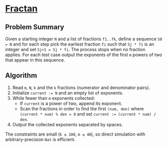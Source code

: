 # [Fractan](https://www.spoj.com/problems/FRACTAN/)

## Problem Summary
Given a starting integer `N` and a list of fractions `f1..fk`, define a sequence `S0 = N` and for each step pick the earliest fraction `fi` such that `Sj * fi` is an integer and set `Sj+1 = Sj * fi`. The process stops when no fraction applies. For each test case output the exponents of the first `m` powers of two that appear in this sequence.

## Algorithm
1. Read `m`, `N`, `k` and the `k` fractions (numerator and denominator pairs).
2. Initialize `current := N` and an empty list of exponents.
3. While fewer than `m` exponents collected:
   - If `current` is a power of two, append its exponent.
   - Scan the fractions in order to find the first `(num, den)` where `(current * num) % den = 0` and set `current := (current * num) / den`.
4. Output the collected exponents separated by spaces.

The constraints are small (`k ≤ 100`, `m ≤ 40`), so direct simulation with arbitrary-precision `Nat` is efficient.
